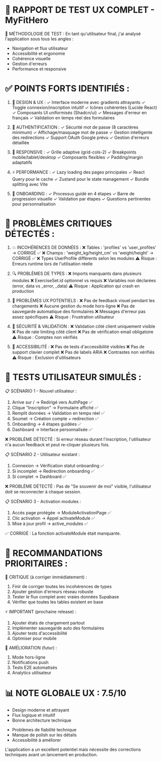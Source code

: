 🧪 RAPPORT DE TEST UX COMPLET - MyFitHero
========================================

🎯 MÉTHODOLOGIE DE TEST :
En tant qu'utilisateur final, j'ai analysé l'application sous tous les angles :
- Navigation et flux utilisateur
- Accessibilité et ergonomie  
- Cohérence visuelle
- Gestion d'erreurs
- Performance et responsive

✅ POINTS FORTS IDENTIFIÉS :
=========================

1. 🎨 DESIGN & UX :
   ✓ Interface moderne avec gradients attrayants
   ✓ Toggle connexion/inscription intuitif
   ✓ Icônes cohérentes (Lucide React)
   ✓ Composants UI uniformisés (Shadcn/ui)
   ✓ Messages d'erreur en français
   ✓ Validation en temps réel des formulaires

2. 🔐 AUTHENTIFICATION :
   ✓ Sécurité mot de passe (8 caractères minimum)
   ✓ Affichage/masquage mot de passe
   ✓ Gestion intelligente des redirections
   ✓ Support OAuth Google prévu
   ✓ Gestion d'erreurs détaillée

3. 📱 RESPONSIVE :
   ✓ Grille adaptive (grid-cols-2)
   ✓ Breakpoints mobile/tablet/desktop
   ✓ Composants flexibles
   ✓ Padding/margin adaptatifs

4. ⚡ PERFORMANCE :
   ✓ Lazy loading des pages principales
   ✓ React Query pour le cache
   ✓ Zustand pour le state management
   ✓ Bundle splitting avec Vite

5. 🎯 ONBOARDING :
   ✓ Processus guidé en 4 étapes
   ✓ Barre de progression visuelle
   ✓ Validation par étapes
   ✓ Questions pertinentes pour personnalisation

🚨 PROBLÈMES CRITIQUES DÉTECTÉS :
==============================

1. 💥 INCOHÉRENCES DE DONNÉES :
   ❌ Tables : 'profiles' vs 'user_profiles' → CORRIGÉ ✅
   ❌ Champs : 'weight_kg/height_cm' vs 'weight/height' → CORRIGÉ ✅
   ❌ Types UserProfile différents selon les modules
   ⚠️  Risque : Erreurs runtime lors de l'utilisation réelle

2. 🔍 PROBLÈMES DE TYPES :
   ❌ Imports manquants dans plusieurs modules
   ❌ ExerciseSet.id optionnel vs requis
   ❌ Variables non déclarées (error, data vs _error, _data)
   ⚠️  Risque : Application qui crash en production

3. 🎨 PROBLÈMES UX POTENTIELS :
   ❌ Pas de feedback visuel pendant les chargements
   ❌ Aucune gestion du mode hors-ligne
   ❌ Pas de sauvegarde automatique des formulaires
   ❌ Messages d'erreur pas assez spécifiques
   ⚠️  Risque : Frustration utilisateur

4. 🔐 SÉCURITÉ & VALIDATION :
   ❌ Validation côté client uniquement visible
   ❌ Pas de rate limiting côté client
   ❌ Pas de vérification email obligatoire
   ⚠️  Risque : Comptes non vérifiés

5. 📱 ACCESSIBILITÉ :
   ❌ Pas de tests d'accessibilité visibles
   ❌ Pas de support clavier complet
   ❌ Pas de labels ARIA
   ❌ Contrastes non vérifiés
   ⚠️  Risque : Exclusion d'utilisateurs

🎯 TESTS UTILISATEUR SIMULÉS :
============================

📋 SCÉNARIO 1 - Nouvel utilisateur :
1. Arrive sur / → Redirigé vers AuthPage ✅
2. Clique "Inscription" → Formulaire affiché ✅
3. Remplit données → Validation en temps réel ✅
4. Soumet → Création compte + redirection ✅
5. Onboarding → 4 étapes guidées ✅
6. Dashboard → Interface personnalisée ✅

❌ PROBLÈME DÉTECTÉ : Si erreur réseau durant l'inscription, 
l'utilisateur n'a aucun feedback et peut re-cliquer plusieurs fois.

📋 SCÉNARIO 2 - Utilisateur existant :
1. Connexion → Vérification statut onboarding ✅
2. Si incomplet → Redirection onboarding ✅
3. Si complet → Dashboard ✅

❌ PROBLÈME DÉTECTÉ : Pas de "Se souvenir de moi" visible,
l'utilisateur doit se reconnecter à chaque session.

📋 SCÉNARIO 3 - Activation modules :
1. Accès page protégée → ModuleActivationPage ✅
2. Clic activation → Appel activateModule ✅
3. Mise à jour profil → active_modules ✅

✅ CORRIGÉ : La fonction activateModule était manquante.

🔧 RECOMMANDATIONS PRIORITAIRES :
===============================

🚨 CRITIQUE (à corriger immédiatement) :
1. Finir de corriger toutes les incohérences de types
2. Ajouter gestion d'erreurs réseau robuste
3. Tester le flux complet avec vraies données Supabase
4. Vérifier que toutes les tables existent en base

⚡ IMPORTANT (prochaine release) :
1. Ajouter états de chargement partout
2. Implémenter sauvegarde auto des formulaires
3. Ajouter tests d'accessibilité
4. Optimiser pour mobile

🎯 AMÉLIORATION (futur) :
1. Mode hors-ligne
2. Notifications push
3. Tests E2E automatisés
4. Analytics utilisateur

📊 NOTE GLOBALE UX : 7.5/10
==========================
+ Design moderne et attrayant
+ Flux logique et intuitif
+ Bonne architecture technique
- Problèmes de fiabilité technique
- Manque de polish sur les détails
- Accessibilité à améliorer

L'application a un excellent potentiel mais nécessite
des corrections techniques avant un lancement en production.